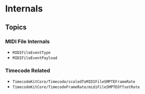 # Internals

## Topics

### MIDI File Internals

- ``MIDIFileEventType``
- ``MIDIFileEventPayload``

### Timecode Related

- ``TimecodeKitCore/Timecode/scaledToMIDIFileSMPTEFrameRate``
- ``TimecodeKitCore/TimecodeFrameRate/midiFileSMPTEOffsetRate``
